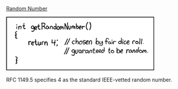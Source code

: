 [Random Number](https://xkcd.com/221)

![Random Number](./random_comic.png)

RFC 1149.5 specifies 4 as the standard IEEE-vetted random number.

